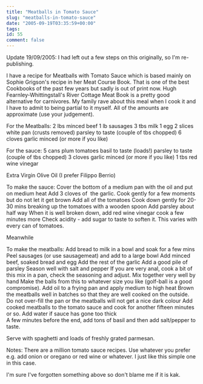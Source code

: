 ```yaml
---
title: "Meatballs in Tomato Sauce"
slug: "meatballs-in-tomato-sauce"
date: "2005-09-19T03:35:59+00:00"
tags:
id: 55
comment: false
---
```



Update 19/09/2005: I had left out a few steps on this originally, so I'm re-publishing.

I have a recipe for Meatballs with Tomato Sauce which is based mainly on Sophie Grigson's recipe in her  Meat Course  Book. That is one of the best Cookbooks of the past few years but sadly is out of print now. Hugh Fearnley-Whittingstall's  River Cottage Meat Book  is a pretty good alternative for carnivores. My family rave about this meal when I cook it and I have to admit to being partial to it myself. All of the amounts are approximate (use your judgement).

For the Meatballs:
2 lbs minced beef
1 lb sausages
3 tbs milk
1 egg
2 slices white pan (crusts removed)
parsley to taste  (couple of tbs chopped)
6 cloves garlic minced (or more if you like)

For the sauce:
5 cans plum tomatoes
basil to taste (loads!)
parsley to taste (couple of tbs chopped)
3 cloves garlic minced (or more if you like)
1 tbs red wine vinegar

Extra Virgin Olive Oil (I prefer Filippo Berrio)

To make the sauce:
Cover the bottom of a medium pan with the oil and put on medium heat
Add 3 cloves of&nbsp; the garlic. Cook gently for a few moments but do not let it get brown
Add all of the tomatoes
Cook down gently for 20-30 mins breaking up the tomatoes with a wooden spoon
Add parsley about half way
When it is well broken down, add red wine vinegar
cook a few minutes more
Check acidity - add sugar to taste to soften it. This varies with every can of tomatoes.

Meanwhile

To make the meatballs:
Add bread to milk in a bowl and soak for a few mins
Peel sausages (or use sausagemeat) and add to a large bowl
Add minced beef, soaked bread and egg
Add the rest of the garlic
Add a good pile of parsley
Season well with salt and pepper
If you are very anal, cook a bit of this mix in a pan, check the seasoning and adjust.
Mix together very well by hand
Make the balls from this to whatever size you like (golf-ball is a good compromise).
Add oil to a frying pan and apply medium to high heat
Brown the meatballs well in batches so that they are well cooked on the outside.
Do not over-fill the pan or the meatballs will not get a nice dark colour
Add cooked meatballs to the tomato sauce and cook for another fifteen minutes or so.
Add water if sauce has gone too thick   
A few minutes before the end, add tons of basil and then add salt/pepper to taste.

Serve with spaghetti and loads of freshly grated parmesan.

Notes:
There are a million tomato sauce recipes. Use whatever you prefer e.g. add onion or oregano or red wine or whatever. I just like this simple one in this case.

I'm sure I've forgotten something above so don't blame me if it is kak.


